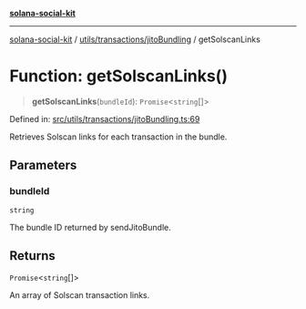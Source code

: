 [**solana-social-kit**](../../../../README.md)

***

[solana-social-kit](../../../../README.md) / [utils/transactions/jitoBundling](../README.md) / getSolscanLinks

# Function: getSolscanLinks()

> **getSolscanLinks**(`bundleId`): `Promise`\<`string`[]\>

Defined in: [src/utils/transactions/jitoBundling.ts:69](https://github.com/SendArcade/solana-social-starter/blob/98f94bb63d3814df24512365f6ae706d273e698f/src/utils/transactions/jitoBundling.ts#L69)

Retrieves Solscan links for each transaction in the bundle.

## Parameters

### bundleId

`string`

The bundle ID returned by sendJitoBundle.

## Returns

`Promise`\<`string`[]\>

An array of Solscan transaction links.
